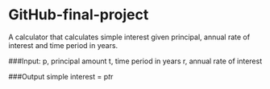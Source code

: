 # GitHub-final-project
A calculator that calculates simple interest given principal, annual rate of interest and time period in years.

###Input:
   p, principal amount
   t, time period in years
   r, annual rate of interest
   
###Output
   simple interest = p*t*r
